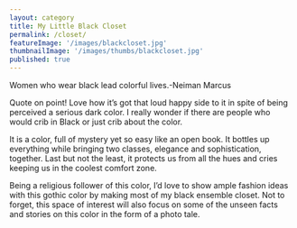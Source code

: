 ```yaml
---
layout: category
title: My Little Black Closet
permalink: /closet/
featureImage: '/images/blackcloset.jpg'
thumbnailImage: '/images/thumbs/blackcloset.jpg'
published: true
---
```


Women who wear black lead colorful lives.-Neiman Marcus

Quote on point! Love how it’s got that loud happy side to it in spite of being perceived a serious dark color. 
I really wonder if there are people who would crib in Black or just crib about the color.

It is a color, full of mystery yet so easy like an open book. It bottles up everything while bringing two classes, elegance and sophistication, together. Last but not the least, it protects us from all the hues and cries keeping us in the coolest comfort zone.

Being a religious follower of this color, I’d love to show ample fashion ideas with this gothic color by making most of my black ensemble closet. Not to forget, this space of interest will also focus on some of the unseen facts and stories on this color in the form of a photo tale.
